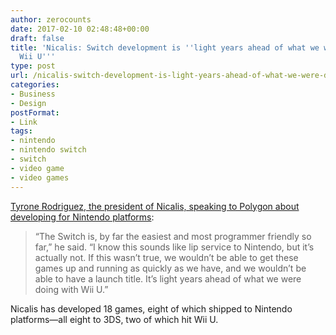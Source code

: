```yaml
---
author: zerocounts
date: 2017-02-10 02:48:48+00:00
draft: false
title: 'Nicalis: Switch development is ''light years ahead of what we were doing with
  Wii U'''
type: post
url: /nicalis-switch-development-is-light-years-ahead-of-what-we-were-doing-with-wii-u/
categories:
- Business
- Design
postFormat:
- Link
tags:
- nintendo
- nintendo switch
- switch
- video game
- video games
---
```


[Tyrone Rodriguez, the president of Nicalis, speaking to Polygon about developing for Nintendo platforms](http://www.polygon.com/2017/2/9/14554702/nintendo-switch-indie-friendly-binding-of-isaac-nicalis-tyrone-rodriguez):


<blockquote>“The Switch is, by far the easiest and most programmer friendly so far,” he said. “I know this sounds like lip service to Nintendo, but it’s actually not. If this wasn’t true, we wouldn’t be able to get these games up and running as quickly as we have, and we wouldn’t be able to have a launch title. It’s light years ahead of what we were doing with Wii U.”</blockquote>


Nicalis has developed 18 games, eight of which shipped to Nintendo platforms—all eight to 3DS, two of which hit Wii U.
